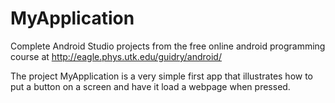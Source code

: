 # MyApplication
Complete Android Studio projects from the free online android programming course at http://eagle.phys.utk.edu/guidry/android/

The project MyApplication is a very simple first app that illustrates how to put a button on a screen and have it load a webpage when pressed.

